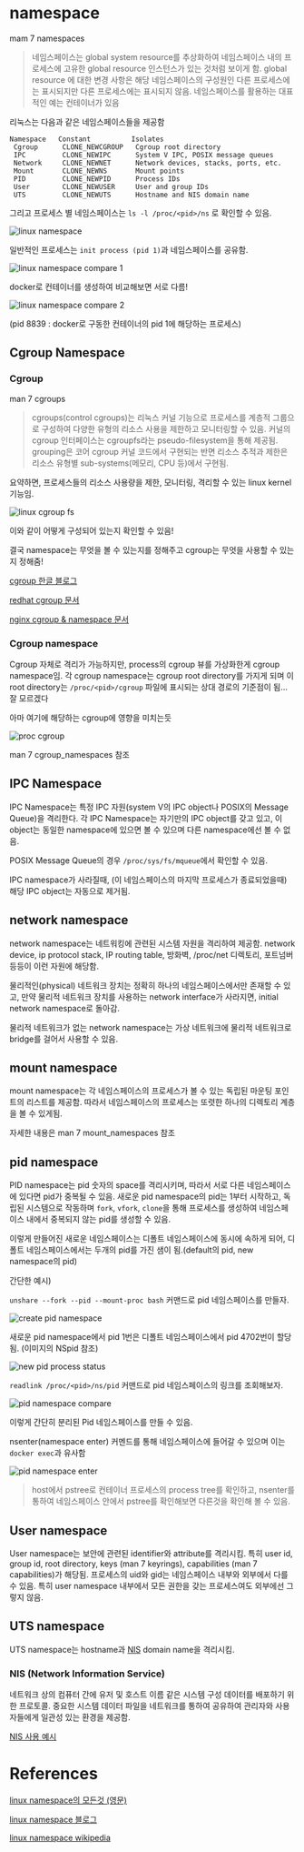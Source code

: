 # namespace

mam 7 namespaces

>네임스페이스는 global system resource를 추상화하여 네임스페이스 내의 프로세스에 고유한 global resource 인스턴스가 있는 것처럼 보이게 함. global resource 에 대한 변경 사항은 해당 네임스페이스의 구성원인 다른 프로세스에는 표시되지만 다른 프로세스에는 표시되지 않음. 네임스페이스를 활용하는 대표적인 예는 컨테이너가 있음

리눅스는 다음과 같은 네임스페이스들을 제공함

```
Namespace   Constant          Isolates
 Cgroup      CLONE_NEWCGROUP   Cgroup root directory
 IPC         CLONE_NEWIPC      System V IPC, POSIX message queues
 Network     CLONE_NEWNET      Network devices, stacks, ports, etc.
 Mount       CLONE_NEWNS       Mount points
 PID         CLONE_NEWPID      Process IDs
 User        CLONE_NEWUSER     User and group IDs
 UTS         CLONE_NEWUTS      Hostname and NIS domain name
```

그리고 프로세스 별 네임스페이스는 `ls -l /proc/<pid>/ns` 로 확인할 수 있음.

![linux namespace](/image/linux-namespace-example.png)

일반적인 프로세스는 `init process (pid 1)`과 네임스페이스를 공유함.

![linux namespace compare 1](/image/linux-namespace-comp1.png)

docker로 컨테이너를 생성하여 비교해보면 서로 다름!

![linux namespace compare 2](/image/linux-namespace-comp2.png)

(pid 8839 : docker로 구동한 컨테이너의 pid 1에 해당하는 프로세스)

## Cgroup Namespace

### Cgroup

man 7 cgroups

>cgroups(control cgroups)는 리눅스 커널 기능으로 프로세스를 계층적 그룹으로 구성하여 다양한 유형의 리소스 사용을 제한하고 모니터링할 수 있음. 커널의 cgroup 인터페이스는 cgroupfs라는 pseudo-filesystem을 통해 제공됨. grouping은 코어 cgroup 커널 코드에서 구현되는 반면 리소스 추적과 제한은 리소스 유형별 sub-systems(메모리, CPU 등)에서 구현됨.

요약하면, 프로세스들의 리소스 사용량을 제한, 모니터링, 격리할 수 있는 linux kernel 기능임.

![linux cgroup fs](/image/linux-cgroup-fs.png)

이와 같이 어떻게 구성되어 있는지 확인할 수 있음!

결국 namespace는 무엇을 볼 수 있는지를 정해주고 cgroup는 무엇을 사용할 수 있는지 정해줌!

[cgroup 한글 블로그](https://sonseungha.tistory.com/535)

[redhat cgroup 문서](https://access.redhat.com/documentation/ko-kr/red_hat_enterprise_linux/6/html/resource_management_guide/ch01)

[nginx cgroup & namespace 문서](https://www.nginxplus.co.kr/doc/guide/what-are-namespaces-cgroups-how-do-they-work/)

### Cgroup namespace

Cgroup 자체로 격리가 가능하지만, process의 cgroup 뷰를 가상화한게 cgroup namespace임. 각 cgroup namespace는 cgroup root directory를 가지게 되며 이 root directory는 `/proc/<pid>/cgroup` 파일에 표시되는 상대 경로의 기준점이 됨... 잘 모르겠다

아마 여기에 해당하는 cgroup에 영향을 미치는듯

![proc cgroup](/image/linux-proc-cgroup.png)

man 7 cgroup_namespaces 참조

## IPC Namespace

IPC Namespace는 특정 IPC 자원(system V의 IPC object나 POSIX의 Message Queue)을 격리한다. 각 IPC Namespace는 자기만의 IPC object를 갖고 있고, 이 object는 동일한 namespace에 있으면 볼 수 있으며 다른 namespace에선 볼 수 없음.

POSIX Message Queue의 경우 `/proc/sys/fs/mqueue`에서 확인할 수 있음.

IPC namespace가 사라질때, (이 네임스페이스의 마지막 프로세스가 종료되었을때) 해당 IPC object는 자동으로 제거됨.

## network namespace

network namespace는 네트워킹에 관련된 시스템 자원을 격리하여 제공함. network device, ip protocol stack, IP routing table, 방화벽, /proc/net 디렉토리, 포트넘버 등등이 이런 자원에 해당함.

물리적인(physical) 네트워크 장치는 정확히 하나의 네임스페이스에서만 존재할 수 있고, 만약 물리적 네트워크 장치를 사용하는 network interface가 사라지면, initial network namespace로 돌아감.

물리적 네트워크가 없는 network namespace는 가상 네트워크에 물리적 네트워크로 bridge를 걸어서 사용할 수 있음.

## mount namespace

mount namespace는 각 네임스페이스의 프로세스가 볼 수 있는 독립된 마운팅 포인트의 리스트를 제공함. 따라서 네임스페이스의 프로세스는 또렷한 하나의 디렉토리 계층을 볼 수 있게됨.

자세한 내용은 man 7 mount_namespaces 참조

## pid namespace

PID namespace는 pid 숫자의 space를 격리시키며, 따라서 서로 다른 네임스페이스에 있다면 pid가 중복될 수 있음. 새로운 pid namespace의 pid는 1부터 시작하고, 독립된 시스템으로 작동하며 `fork`, `vfork`, `clone`을 통해 프로세스를 생성하여 네임스페이스 내에서 중복되지 않는 pid를 생성할 수 있음.

이렇게 만들어진 새로운 네임스페이스는 디폴트 네임스페이스에 동시에 속하게 되어, 디폴트 네임스페이스에서는 두개의 pid를 가진 샘이 됨.(default의 pid, new namespace의 pid)

간단한 예시)

`unshare --fork --pid --mount-proc bash` 커맨드로 pid 네임스페이스를 만들자.

![create pid namespace](/image/linux-pid-namespace-create.png)

새로운 pid namespace에서 pid 1번은 디폴트 네임스페이스에서 pid 4702번이 할당됨. (이미지의 NSpid 참조)

![new pid process status](/image/linux-pid-namespace-status.png)

`readlink /proc/<pid>/ns/pid` 커맨드로 pid 네임스페이스의 링크를 조회해보자.

![pid namespace compare](/image/linux-pid-namespace-compare.png)

이렇게 간단히 분리된 Pid 네임스페이스를 만들 수 있음.

nsenter(namespace enter) 커멘드를 통해 네임스페이스에 들어갈 수 있으며 이는 `docker exec`과 유사함

![pid namespace enter](/image/linux-pid-namespace-nsenter.png)
> host에서 pstree로 컨테이너 프로세스의 process tree를 확인하고, nsenter를 통하여 네임스페이스 안에서 pstree를 확인해보면 다른것을 확인해 볼 수 있음.

## User namespace

User namespace는 보안에 관련된 identifier와 attribute를 격리시킴. 특히 user id, group id, root directory, keys (man 7 keyrings), capabilities (man 7 capabilities)가 해당됨. 프로세스의 uid와 gid는 네임스페이스 내부와 외부에서 다를 수 있음. 특히 user namespace 내부에서 모든 권한을 갖는 프로세스여도 외부에선 그렇지 않음.

## UTS namespace

UTS namespace는 hostname과 [NIS](/linux/namespace.md#nis-network-information-service) domain name을 격리시킴. 

### NIS (Network Information Service)

네트워크 상의 컴퓨터 간에 유저 및 호스트 이름 같은 시스템 구성 데이터를 배포하기 위한 프로토콜. 중요한 시스템 데이터 파일을 네트워크를 통하여 공유하여 관리자와 사용자들에게 일관성 있는 환경을 제공함.

[NIS 사용 예시](http://www.linuxlab.co.kr/docs/98-03-4.htm)


# References

[linux namespace의 모든것 (영문)](https://windsock.io/using-linux-namespaces-to-isolate-processes/)

[linux namespace 블로그](https://www.44bits.io/ko/keyword/linux-namespace)

[linux namespace wikipedia](https://en.wikipedia.org/wiki/Linux_namespaces)